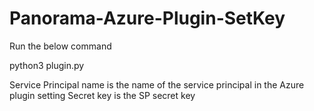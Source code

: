 # Panorama-Azure-Plugin-SetKey

Run the below command

python3 plugin.py

Service Principal name is the name of the service principal in the Azure plugin setting
Secret key is the SP secret key

